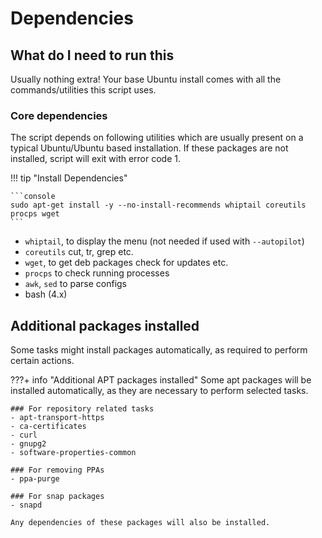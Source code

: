 # Dependencies

## What do I need to run this

Usually nothing extra! Your base Ubuntu install comes with all the commands/utilities this script uses.

### Core dependencies

The script depends on following utilities which are usually present on a typical Ubuntu/Ubuntu based installation. If these packages are not installed, script will exit with error code 1.

!!! tip "Install Dependencies"

    ```console
    sudo apt-get install -y --no-install-recommends whiptail coreutils procps wget
    ```

- `whiptail`, to display the menu (not needed if used with `--autopilot`)
- `coreutils` cut, tr, grep etc.
- `wget`, to get deb packages check for updates etc.
- `procps` to check running processes
- `awk`, `sed` to parse configs
- bash (4.x)


## Additional packages installed

Some tasks might install packages automatically, as required to perform certain actions.

???+ info "Additional APT packages installed"
    Some apt packages will be installed automatically, as they are necessary to perform selected tasks.

    ### For repository related tasks
    - apt-transport-https
    - ca-certificates
    - curl
    - gnupg2
    - software-properties-common

    ### For removing PPAs
    - ppa-purge

    ### For snap packages
    - snapd

    Any dependencies of these packages will also be installed.
